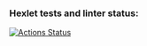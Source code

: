 ### Hexlet tests and linter status:
[![Actions Status](https://github.com/MrMAx-26/python-project-83/actions/workflows/hexlet-check.yml/badge.svg)](https://github.com/MrMAx-26/python-project-83/actions)